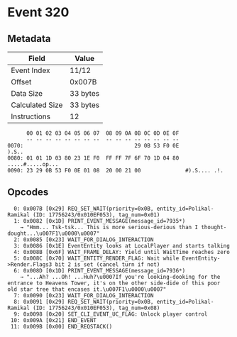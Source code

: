 # Event 320

## Metadata

| Field           | Value    |
|-----------------|----------|
| Event Index     | 11/12    |
| Offset          | 0x007B   |
| Data Size       | 33 bytes |
| Calculated Size | 33 bytes |
| Instructions    | 12       |

```
      00 01 02 03 04 05 06 07  08 09 0A 0B 0C 0D 0E 0F
      -- -- -- -- -- -- -- --  -- -- -- -- -- -- -- --
0070:                                   29 0B 53 F0 0E             ).S..
0080: 01 01 1D 03 80 23 1E F0  FF FF 7F 6F 70 1D 04 80  .....#.....op...
0090: 23 29 0B 53 F0 0E 01 08  20 00 21 00              #).S.... .!.    
```

## Opcodes

```
  0: 0x007B [0x29] REQ_SET_WAIT(priority=0x0B, entity_id=Polikal-Ramikal (ID: 17756243/0x010EF053), tag_num=0x01)
  1: 0x0082 [0x1D] PRINT_EVENT_MESSAGE(message_id=7935*)
    → "Hmm... Tsk-tsk... This is more serious-derious than I thought-dought...\u007F1\u0000\u0007"
  2: 0x0085 [0x23] WAIT_FOR_DIALOG_INTERACTION
  3: 0x0086 [0x1E] EventEntity looks at LocalPlayer and starts talking
  4: 0x008B [0x6F] WAIT_FRAME_DELAY: Yield until WaitTime reaches zero
  5: 0x008C [0x70] WAIT_ENTITY_RENDER_FLAG: Wait while EventEntity->Render.Flags3 bit 2 is set (cancel turn if not)
  6: 0x008D [0x1D] PRINT_EVENT_MESSAGE(message_id=7936*)
    → "...Ah? ...Oh! ...Huh?\u0007If you're looking-dooking for the entrance to Heavens Tower, it's on the other side-dide of this poor old star tree that encases it.\u007F1\u0000\u0007"
  7: 0x0090 [0x23] WAIT_FOR_DIALOG_INTERACTION
  8: 0x0091 [0x29] REQ_SET_WAIT(priority=0x0B, entity_id=Polikal-Ramikal (ID: 17756243/0x010EF053), tag_num=0x08)
  9: 0x0098 [0x20] SET_CLI_EVENT_UC_FLAG: Unlock player control
 10: 0x009A [0x21] END_EVENT
 11: 0x009B [0x00] END_REQSTACK()
```
